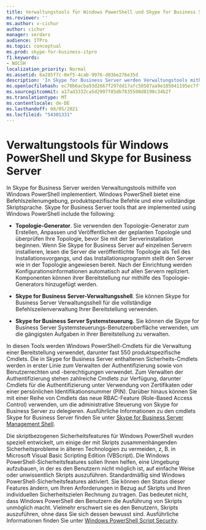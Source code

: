 ```yaml
---
title: Verwaltungstools für Windows PowerShell und Skype for Business Server
ms.reviewer: ''
ms.author: v-cichur
author: cichur
manager: serdars
audience: ITPro
ms.topic: conceptual
ms.prod: skype-for-business-itpro
f1.keywords:
- NOCSH
localization_priority: Normal
ms.assetid: 6a285f7c-0ef5-4cab-9976-d03be276e35d
description: 'In Skype for Business Server werden Verwaltungstools mithilfe von Windows PowerShell implementiert. Windows PowerShell bietet eine Befehlszeilenumgebung, produktspezifische Befehle und eine vollständige Skriptsprache. Skype for Business Server tools that are implemented using Windows PowerShell include the following:'
ms.openlocfilehash: ec70b6acba93d2667f297dd17afc50507aa9e105041195ec7ffa34459fa2b878
ms.sourcegitcommit: a17ad3332ca5d2997f85db7835500d8190c34b2f
ms.translationtype: MT
ms.contentlocale: de-DE
ms.lasthandoff: 08/05/2021
ms.locfileid: "54301331"
---
```

# <a name="windows-powershell-and-skype-for-business-server-management-tools"></a>Verwaltungstools für Windows PowerShell und Skype for Business Server
 
In Skype for Business Server werden Verwaltungstools mithilfe von Windows PowerShell implementiert. Windows PowerShell bietet eine Befehlszeilenumgebung, produktspezifische Befehle und eine vollständige Skriptsprache. Skype for Business Server tools that are implemented using Windows PowerShell include the following: 
  
- **Topologie-Generator**. Sie verwenden den Topologie-Generator zum Erstellen, Anpassen und Veröffentlichen der geplanten Topologie und überprüfen Ihre Topologie, bevor Sie mit der Serverinstallation beginnen. Wenn Sie Skype for Business Server auf einzelnen Servern installieren, lesen die Server die veröffentlichte Topologie als Teil des Installationsvorgangs, und das Installationsprogramm stellt den Server wie in der Topologie angewiesen bereit. Nach der Einrichtung werden Konfigurationsinformationen automatisch auf allen Servern repliziert. Komponenten können ihrer Bereitstellung nur mithilfe des Topologie-Generators hinzugefügt werden.
    
- **Skype for Business Server-Verwaltungsshell**. Sie können Skype for Business Server Verwaltungsshell für die vollständige Befehlszeilenverwaltung Ihrer Bereitstellung verwenden.
    
- **Skype for Business Server Systemsteuerung.** Sie können die Skype for Business Server Systemsteuerungs-Benutzeroberfläche verwenden, um die gängigsten Aufgaben in Ihrer Bereitstellung zu verwalten.
    
In diesen Tools werden Windows PowerShell-Cmdlets für die Verwaltung einer Bereitstellung verwendet, darunter fast 550 produktspezifische Cmdlets. Die in Skype for Business Server enthaltenen Sicherheits-Cmdlets werden in erster Linie zum Verwalten der Authentifizierung sowie von Benutzerrechten und -berechtigungen verwendet. Zum Verwalten der Authentifizierung stehen zahlreiche Cmdlets zur Verfügung, darunter Cmdlets für die Authentifizierung unter Verwendung von Zertifikaten oder einer persönlichen Identifikationsnummer (PIN). Darüber hinaus können Sie mit einer Reihe von Cmdlets das neue RBAC-Feature (Role-Based Access Control) verwenden, um die administrative Steuerung von Skype for Business Server zu delegieren. Ausführliche Informationen zu den cmdlets Skype for Business Server finden Sie unter [Skype for Business Server Management Shell](../../manage/management-shell.md).
  
Die skriptbezogenen Sicherheitsfeatures für Windows PowerShell wurden speziell entwickelt, um einige der mit Skripts zusammenhängenden Sicherheitsprobleme in älteren Technologien zu vermeiden, z, B. in Microsoft Visual Basic Scripting Edition (VBScript). Die Windows PowerShell-Sicherheitsfeatures sollen Ihnen helfen, eine Umgebung aufzubauen, in der es den Benutzern nicht möglich ist, auf einfache Weise oder unwissentlich Skripts auszuführen. Standardmäßig sind Windows PowerShell-Sicherheitsfeatures aktiviert. Sie können den Status dieser Features ändern, um Ihren Anforderungen in Bezug auf Skripts und Ihren individuellen Sicherheitszielen Rechnung zu tragen. Das bedeutet nicht, dass Windows PowerShell den Benutzern die Ausführung von Skripts unmöglich macht. Vielmehr erschwert sie es den Benutzern, Skripts auszuführen, ohne dass Sie sich dessen bewusst sind. Ausführliche Informationen finden Sie unter [Windows PowerShell Script Security](/previous-versions/msdn10/gg261722(v=msdn.10)).
